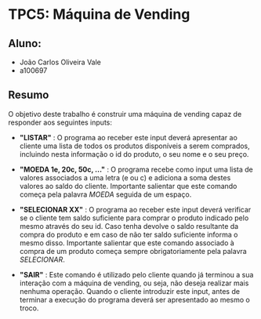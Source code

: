 # TPC5: Máquina de Vending
## Aluno: 
- João Carlos Oliveira Vale 
- a100697

## Resumo

O objetivo deste trabalho é construir uma máquina de vending capaz de responder aos seguintes inputs:

- **"LISTAR"** : O programa ao receber este input deverá apresentar ao cliente uma lista de todos os produtos disponíveis a serem comprados, incluindo nesta informação o id do produto, o seu nome e o seu preço.

- **"MOEDA 1e, 20c, 50c, ..."** : O programa recebe como input uma lista de valores associados a uma letra (e ou c) e adiciona a soma destes valores ao saldo do cliente. Importante salientar que este comando começa pela palavra *MOEDA* seguida de um espaço.

- **"SELECIONAR XX"** : O programa ao receber este input deverá verificar se o cliente tem saldo suficiente para comprar o produto indicado pelo mesmo através do seu id. Caso tenha devolve o saldo resultante da compra do produto e em caso de não ter saldo suficiente informa o mesmo disso. Importante salientar que este comando associado à compra de um produto começa sempre obrigatoriamente pela palavra *SELECIONAR*.

- **"SAIR"** : Este comando é utilizado pelo cliente quando já terminou a sua interação com a máquina de vending, ou seja, não deseja realizar mais nenhuma operação. Quando o cliente introduzir este input, antes de terminar a execução do programa deverá ser apresentado ao mesmo o troco.
